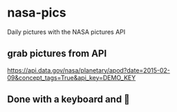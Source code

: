 # nasa-pics
Daily pictures with the NASA pictures API

## grab pictures from API
https://api.data.gov/nasa/planetary/apod?date=2015-02-09&concept_tags=True&api_key=DEMO_KEY

## Done with a keyboard and 🍺